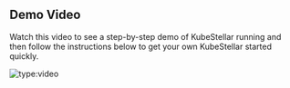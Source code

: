<!--quickstart-0-demo-start-->
## Demo Video

Watch this video to see a step-by-step demo of KubeStellar running and then follow the instructions below to get your own KubeStellar started quickly.


![type:video](https://www.youtube.com/embed/NMGH-bwsh7s)

<!-- <a href="https://www.youtube.com/watch?v=NMGH-bwsh7s" target="_blank">
 <img src="https://img.youtube.com/vi/NMGH-bwsh7s/0.jpg" alt="KubeStellar Demo" width="700" height="500" border="10" />
</a> -->
<!--quickstart-0-demo-end-->